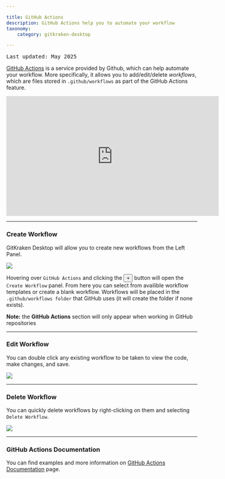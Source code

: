 ```yaml
---

title: GitHub Actions
description: GitHub Actions help you to automate your workflow
taxonomy:
    category: gitkraken-desktop

---
```

<kbd>Last updated: May 2025</kbd>

<a href="https://github.com/features/actions" target="_blank">GitHub Actions</a> is a service provided by Github, which can help automate your workflow. More specifically, it allows you to add/edit/delete _workflows_, which are files stored in `.github/workflows` as part of the GitHub Actions feature.

<div class='embed-container embed-container--16-9'>
    <iframe width='560' height='315' src='https://www.youtube.com/embed/qr3vwIvXUfc?rel=0&vq=hd1080' frameborder='0' allowfullscreen></iframe>
</div>

***

### Create Workflow

GitKraken Desktop will allow you to create new workflows from the Left Panel.

<img src='/wp-content/uploads/create-github-action-2025.png' srcset='/wp-content/uploads/create-github-action-2025@2x.png 2x' class="help-center-img img-bordered" />

Hovering over `GitHub Actions` and clicking the <button class='button button--success button--ui button--nolink'>+</button> button will open the `Create Workflow` panel. From here you can select from availible workflow templates or create a blank workflow. Workflows will be placed in the `.github/workflows folder` that GitHub uses (it will create the folder if none exists).

<div class='callout callout--success'>
    <p><strong>Note:</strong> the <strong>GitHub Actions</strong> section will only appear when working in GitHub repositories</p>
</div>

***

### Edit Workflow

You can double click any existing workflow to be taken to view the code, make changes, and save.

<img src='/wp-content/uploads/github-actions-edit.png' srcset='/wp-content/uploads/github-actions-edit@2x.png 2x' class="help-center-img img-bordered" />

***

### Delete Workflow

You can quickly delete workflows by right-clicking on them and selecting `Delete Workflow`.

<img src='/wp-content/uploads/delete-github-action-2025.png' srcset='/wp-content/uploads/delete-github-action-2025@2x.png 2x' class="help-center-img img-bordered" />

***

### GitHub Actions Documentation

You can find examples and more information on <a href="https://developer.github.com/actions/" target="_blank">GitHub Actions Documentation</a> page.